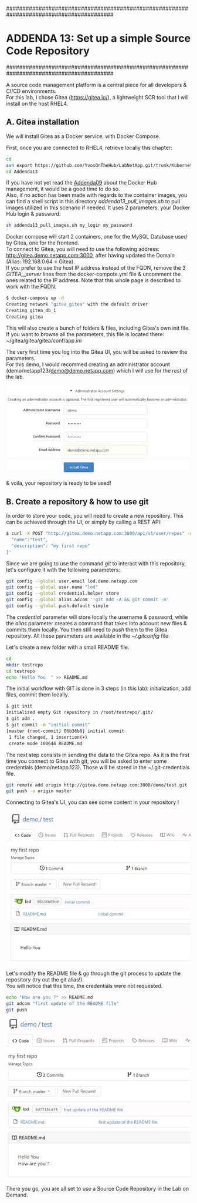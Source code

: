 #########################################################################################
# ADDENDA 13: Set up a simple Source Code Repository
#########################################################################################

A source code management platform is a central piece for all developers & CI/CD environments.  
For this lab, I chose Gitea (https://gitea.io/), a lightweight SCR tool that I will install on the host RHEL4.  

## A. Gitea installation

We will install Gitea as a Docker service, with Docker Compose.  

First, once you are connected to RHEL4, retrieve locally this chapter:

```bash
cd
svn export https://github.com/YvosOnTheHub/LabNetApp.git/trunk/Kubernetes_v4/Addendum/Addenda13
cd Addenda13
```

If you have not yet read the [Addenda09](../Addenda09) about the Docker Hub management, it would be a good time to do so.  
Also, if no action has been made with regards to the container images, you can find a shell script in this directory _addenda13_pull_images.sh_ to pull images utilized in this scenario if needed. It uses 2 parameters, your Docker Hub login & password:

```bash
sh addenda13_pull_images.sh my_login my_password
```

Docker compose will start 2 containers, one for the MySQL Database used by Gitea, one for the frontend.  
To connect to Gitea, you will need to use the following address: http://gitea.demo.netapp.com:3000, after having updated the Domain (Alias: 192.168.0.64 = Gitea).  
If you prefer to use the host IP address instead of the FQDN, remove the 3 _GITEA__server_ lines from the docker-compote.yml file & uncomment the ones related to the IP address. Note that this whole page is described to work with the FQDN.

```bash
$ docker-compose up -d
Creating network "gitea_gitea" with the default driver
Creating gitea_db_1
Creating gitea
```

This will also create a bunch of folders & files, including Gitea's own init file.  
If you want to browse all the parameters, this file is located there: ~/gitea/gitea/gitea/conf/app.ini  

The very first time you log into the Gitea UI, you will be asked to review the parameters.  
For this demo, I would recommed creating an administrator account (demo/netapp123/demo@demo.netapp.com) which I will use for the rest of the lab.  
<p align="center"><img src="Images/Gitea_install_user.jpg"></p>

& voilà, your repository is ready to be used!

## B. Create a repository & how to use git

In order to store your code, you will need to create a new repository. This can be achieved through the UI, or simply by calling a REST API:  

```bash
$ curl -X POST "http://gitea.demo.netapp.com:3000/api/v1/user/repos" -u demo:netapp123 -H "accept: application/json" -H "content-type: application/json" -d '{
  "name":"test",
  "description": "my first repo"
}'
```

Since we are going to use the command _git_ to interact with this repository, let's configure it with the following parameters:

```bash
git config --global user.email lod.demo.netapp.com
git config --global user.name "lod"
git config --global credential.helper store
git config --global alias.adcom '!git add -A && git commit -m'
git config --global push.default simple
```

The _credential_ parameter will store locally the username & password, while the _alias_ parameter creates a command that takes into account new files & commits them locally. You then still need to _push_ them to the Gitea repository. All these parameters are available in the _~/.gitconfig_ file.

Let's create a new folder with a small README file.

```bash
cd
mkdir testrepo
cd testrepo
echo "Hello You  " >> README.md
```

The initial workflow with GIT is done in 3 steps (in this lab): initialization, add files, commit them locally.

```bash
$ git init
Initialized empty Git repository in /root/testrepo/.git/
$ git add .
$ git commit -m "initial commit"
[master (root-commit) 06b36b8] initial commit
 1 file changed, 1 insertion(+)
 create mode 100644 README.md
```

The next step consists in sending the data to the Gitea repo. As it is the first time you connect to Gitea with git, you will be asked to enter some credentials (demo/netapp.123). Those will be stored in the ~/.git-credentials file.

```bash
git remote add origin http://gitea.demo.netapp.com:3000/demo/test.git
git push -u origin master
```

Connecting to Gitea's UI, you can see some content in your repository !  
<p align="center"><img src="Images/Gitea_initial_commit.jpg"></p>

Let's modify the README file & go through the git process to update the repository (try out the git alias!).  
You will notice that this time, the credentials were not requested.  

```bash
echo "How are you ?" >> README.md
git adcom "first update of the README file"
git push
```

<p align="center"><img src="Images/Gitea_second_commit.jpg"></p>

There you go, you are all set to use a Source Code Repository in the Lab on Demand.

<!-- GOOD TO HAVE
Retrieve a token for a specific user
curl -X POST -H "Content-Type: application/json"  -k -d '{"name":"token"}' -u demo:netapp123 http://gitea.demo.netapp.com:3000/api/v1/users/demo/tokens
-->
